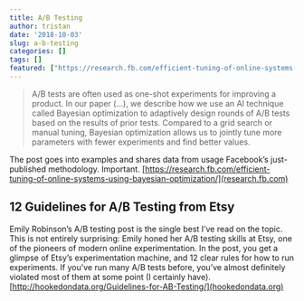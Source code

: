 ```yaml
---
title: A/B Testing
author: tristan
date: '2018-10-03'
slug: a-b-testing
categories: []
tags: []
featured: ["https://research.fb.com/efficient-tuning-of-online-systems-using-bayesian-optimization/","http://hookedondata.org/Guidelines-for-AB-Testing/"]
---
```


> A/B tests are often used as one-shot experiments for improving a product. In our paper (…), we describe how we use an AI technique called Bayesian optimization to adaptively design rounds of A/B tests based on the results of prior tests. Compared to a grid search or manual tuning, Bayesian optimization allows us to jointly tune more parameters with fewer experiments and find better values.

The post goes into examples and shares data from usage Facebook’s just-published methodology. Important.
[https://research.fb.com/efficient-tuning-of-online-systems-using-bayesian-optimization/](research.fb.com)


## 12 Guidelines for A/B Testing from Etsy
Emily Robinson’s A/B testing post is the single best I’ve read on the topic. This is not entirely surprising: Emily honed her A/B testing skills at Etsy, one of the pioneers of modern online experimentation. In the post, you get a glimpse of Etsy’s experimentation machine, and 12 clear rules for how to run experiments. If you’ve run many A/B tests before, you’ve almost definitely violated most of them at some point (I certainly have).
[http://hookedondata.org/Guidelines-for-AB-Testing/](hookedondata.org)